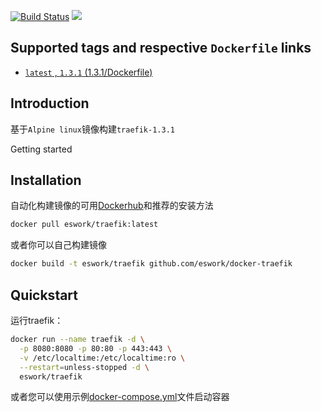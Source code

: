 [![Build Status](https://travis-ci.org/EsWork/docker-traefik.svg?branch=master)](https://travis-ci.org/EsWork/docker-traefik) 
[![](https://images.microbadger.com/badges/image/eswork/traefik.svg)](https://microbadger.com/images/eswork/traefik "Get your own image badge on microbadger.com")

## Supported tags and respective `Dockerfile` links

- [`latest` , `1.3.1`  (1.3.1/Dockerfile)](https://github.com/eswork/docker-traefik/blob/master/Dockerfile)

Introduction
---

基于`Alpine linux`镜像构建`traefik-1.3.1`

Getting started

Installation
---

自动化构建镜像的可用[Dockerhub](https://hub.docker.com/r/eswork/traefik)和推荐的安装方法

```bash
docker pull eswork/traefik:latest
```

或者你可以自己构建镜像

```bash
docker build -t eswork/traefik github.com/eswork/docker-traefik
```

Quickstart
---

运行traefik：

```bash
docker run --name traefik -d \
  -p 8080:8080 -p 80:80 -p 443:443 \
  -v /etc/localtime:/etc/localtime:ro \
  --restart=unless-stopped -d \
  eswork/traefik
```

或者您可以使用示例[docker-compose.yml](docker-compose.yml)文件启动容器

